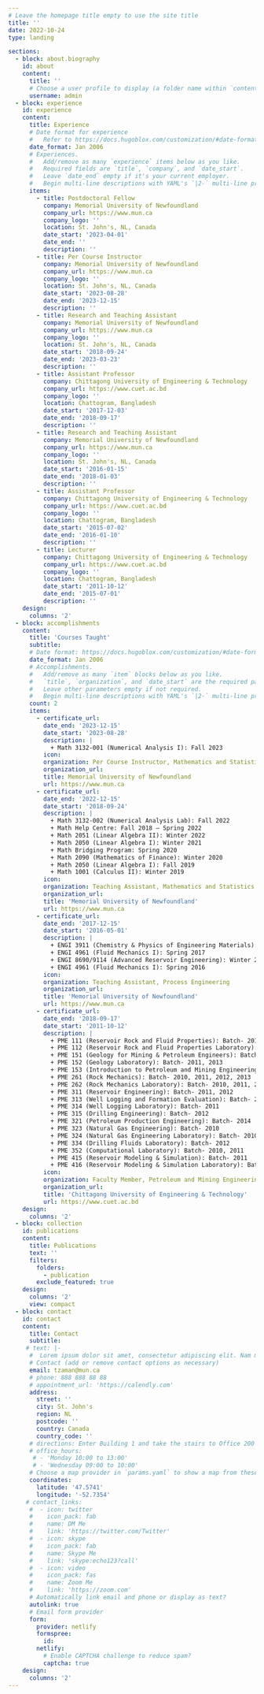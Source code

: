 ```yaml
---
# Leave the homepage title empty to use the site title
title: ''
date: 2022-10-24
type: landing

sections:
  - block: about.biography
    id: about
    content:
      title: ''
      # Choose a user profile to display (a folder name within `content/authors/`)
      username: admin
  - block: experience
    id: experience
    content:
      title: Experience
      # Date format for experience
      #   Refer to https://docs.hugoblox.com/customization/#date-format
      date_format: Jan 2006
      # Experiences.
      #   Add/remove as many `experience` items below as you like.
      #   Required fields are `title`, `company`, and `date_start`.
      #   Leave `date_end` empty if it's your current employer.
      #   Begin multi-line descriptions with YAML's `|2-` multi-line prefix.
      items:
        - title: Postdoctoral Fellow
          company: Memorial University of Newfoundland
          company_url: https://www.mun.ca
          company_logo: ''
          location: St. John's, NL, Canada
          date_start: '2023-04-01'
          date_end: ''
          description: ''
        - title: Per Course Instructor
          company: Memorial University of Newfoundland
          company_url: https://www.mun.ca
          company_logo: ''
          location: St. John's, NL, Canada
          date_start: '2023-08-28'
          date_end: '2023-12-15'
          description: ''
        - title: Research and Teaching Assistant
          company: Memorial University of Newfoundland
          company_url: https://www.mun.ca
          company_logo: ''
          location: St. John's, NL, Canada
          date_start: '2018-09-24'
          date_end: '2023-03-23'
          description: ''
        - title: Assistant Professor
          company: Chittagong University of Engineering & Technology
          company_url: https://www.cuet.ac.bd
          company_logo: ''
          location: Chattogram, Bangladesh
          date_start: '2017-12-03'
          date_end: '2018-09-17'
          description: ''
        - title: Research and Teaching Assistant
          company: Memorial University of Newfoundland
          company_url: https://www.mun.ca
          company_logo: ''
          location: St. John's, NL, Canada
          date_start: '2016-01-15'
          date_end: '2018-01-03'
          description: ''
        - title: Assistant Professor
          company: Chittagong University of Engineering & Technology
          company_url: https://www.cuet.ac.bd
          company_logo: ''
          location: Chattogram, Bangladesh
          date_start: '2015-07-02'
          date_end: '2016-01-10'
          description: ''
        - title: Lecturer
          company: Chittagong University of Engineering & Technology
          company_url: https://www.cuet.ac.bd
          company_logo: ''
          location: Chattogram, Bangladesh
          date_start: '2011-10-12'
          date_end: '2015-07-01'
          description: ''
    design:
      columns: '2'
  - block: accomplishments
    content:
      title: 'Courses Taught'
      subtitle:
      # Date format: https://docs.hugoblox.com/customization/#date-format
      date_format: Jan 2006
      # Accomplishments.
      #   Add/remove as many `item` blocks below as you like.
      #   `title`, `organization`, and `date_start` are the required parameters.
      #   Leave other parameters empty if not required.
      #   Begin multi-line descriptions with YAML's `|2-` multi-line prefix.
      count: 2
      items:
        - certificate_url: 
          date_end: '2023-12-15'
          date_start: '2023-08-28'
          description: |
            + Math 3132-001 (Numerical Analysis I): Fall 2023
          icon: 
          organization: Per Course Instructor, Mathematics and Statistics
          organization_url: 
          title: Memorial University of Newfoundland
          url: https://www.mun.ca
        - certificate_url: 
          date_end: '2022-12-15'
          date_start: '2018-09-24'
          description: |
            + Math 3132-002 (Numerical Analysis Lab): Fall 2022 
            + Math Help Centre: Fall 2018 – Spring 2022
            + Math 2051 (Linear Algebra II): Winter 2022
            + Math 2050 (Linear Algebra I): Winter 2021
            + Math Bridging Program: Spring 2020
            + Math 2090 (Mathematics of Finance): Winter 2020 
            + Math 2050 (Linear Algebra I): Fall 2019 
            + Math 1001 (Calculus II): Winter 2019
          icon: 
          organization: Teaching Assistant, Mathematics and Statistics
          organization_url: 
          title: 'Memorial University of Newfoundland'
          url: https://www.mun.ca
        - certificate_url: 
          date_end: '2017-12-15'
          date_start: '2016-05-01'
          description: |
            + ENGI 3911 (Chemistry & Physics of Engineering Materials): Fall 2017 
            + ENGI 4961 (Fluid Mechanics I): Spring 2017 
            + ENGI 8690/9114 (Advanced Reservoir Engineering): Winter 2017 
            + ENGI 4961 (Fluid Mechanics I): Spring 2016
          icon: 
          organization: Teaching Assistant, Process Engineering
          organization_url: 
          title: 'Memorial University of Newfoundland'
          url: https://www.mun.ca
        - certificate_url: 
          date_end: '2018-09-17'
          date_start: '2011-10-12'
          description: |
            + PME 111 (Reservoir Rock and Fluid Properties): Batch- 2013 
            + PME 112 (Reservoir Rock and Fluid Properties Laboratory): Batch- 2013 
            + PME 151 (Geology for Mining & Petroleum Engineers): Batch- 2011, 2013 
            + PME 152 (Geology Laboratory): Batch- 2011, 2013 
            + PME 153 (Introduction to Petroleum and Mining Engineering): Batch- 2012 
            + PME 261 (Rock Mechanics): Batch- 2010, 2011, 2012, 2013 
            + PME 262 (Rock Mechanics Laboratory): Batch- 2010, 2011, 2012, 2013  
            + PME 311 (Reservoir Engineering): Batch- 2011, 2012 
            + PME 313 (Well Logging and Formation Evaluation): Batch- 2011
            + PME 314 (Well Logging Laboratory): Batch- 2011
            + PME 315 (Drilling Engineering): Batch- 2012
            + PME 321 (Petroleum Production Engineering): Batch- 2014
            + PME 323 (Natural Gas Engineering): Batch- 2010 
            + PME 324 (Natural Gas Engineering Laboratory): Batch- 2010
            + PME 334 (Drilling Fluids Laboratory): Batch- 2012
            + PME 352 (Computational Laboratory): Batch- 2010, 2011 
            + PME 415 (Reservoir Modeling & Simulation): Batch- 2011
            + PME 416 (Reservoir Modeling & Simulation Laboratory): Batch- 2011
          icon: 
          organization: Faculty Member, Petroleum and Mining Engineering
          organization_url: 
          title: 'Chittagong University of Engineering & Technology'
          url: https://www.cuet.ac.bd
    design:
      columns: '2'
  - block: collection
    id: publications
    content:
      title: Publications
      text: ''
      filters:
        folders:
          - publication
        exclude_featured: true
    design:
      columns: '2'
      view: compact
  - block: contact
    id: contact
    content:
      title: Contact
      subtitle:
     # text: |-
      #  Lorem ipsum dolor sit amet, consectetur adipiscing elit. Nam mi diam, venenatis ut magna et, vehicula efficitur enim.
      # Contact (add or remove contact options as necessary)
      email: tzaman@mun.ca
      # phone: 888 888 88 88
      # appointment_url: 'https://calendly.com'
      address:
        street: ''
        city: St. John's
        region: NL
        postcode: ''
        country: Canada
        country_code: ''
      # directions: Enter Building 1 and take the stairs to Office 200 on Floor 2
      # office_hours:
       # - 'Monday 10:00 to 13:00'
       # - 'Wednesday 09:00 to 10:00'
      # Choose a map provider in `params.yaml` to show a map from these coordinates
      coordinates:
        latitude: '47.5741'
        longitude: '-52.7354' 
     # contact_links:
      #  - icon: twitter
      #    icon_pack: fab
      #    name: DM Me
      #    link: 'https://twitter.com/Twitter'
      #  - icon: skype
      #    icon_pack: fab
      #    name: Skype Me
      #    link: 'skype:echo123?call'
      #  - icon: video
      #    icon_pack: fas
      #    name: Zoom Me
      #    link: 'https://zoom.com'
      # Automatically link email and phone or display as text?
      autolink: true
      # Email form provider
      form:
        provider: netlify
        formspree:
          id:
        netlify:
          # Enable CAPTCHA challenge to reduce spam?
          captcha: true
    design:
      columns: '2'
---
```

